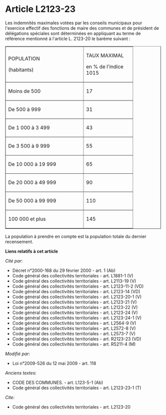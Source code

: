 # Article L2123-23

Les indemnités maximales votées par les conseils municipaux pour l'exercice effectif des fonctions de maire des communes et
de président de délégations spéciales sont déterminées en appliquant au terme de référence mentionné à l'article L. 2123-20
le barème suivant : 

<table align="center" border="1" cellpadding="0" cellspacing="0" width="378">
  <tbody>
    <tr>
      <td width="235">

POPULATION 

(habitants) 

</td>
      <td width="143">

TAUX MAXIMAL 

en % de l'indice 1015 

</td>
    </tr>
    <tr>
      <td valign="top" width="235">

Moins de 500 

</td>
      <td valign="top" width="143">

17 

</td>
    </tr>
    <tr>
      <td valign="top" width="235">

De 500 à 999 

</td>
      <td valign="top" width="143">

31 

</td>
    </tr>
    <tr>
      <td valign="top" width="235">

De 1 000 à 3 499 

</td>
      <td valign="top" width="143">

43 

</td>
    </tr>
    <tr>
      <td valign="top" width="235">

De 3 500 à 9 999 

</td>
      <td valign="top" width="143">

55 

</td>
    </tr>
    <tr>
      <td valign="top" width="235">

De 10 000 à 19 999 

</td>
      <td valign="top" width="143">

65 

</td>
    </tr>
    <tr>
      <td valign="top" width="235">

De 20 000 à 49 999 

</td>
      <td valign="top" width="143">

90 

</td>
    </tr>
    <tr>
      <td valign="top" width="235">

De 50 000 à 99 999 

</td>
      <td valign="top" width="143">

110 

</td>
    </tr>
    <tr>
      <td valign="top" width="235">

100 000 et plus 

</td>
      <td valign="top" width="143">

145 

</td>
    </tr>
  </tbody>
</table>

La population à prendre en compte est la population totale du dernier recensement.

**Liens relatifs à cet article**

_Cité par_:

  - Décret n°2000-168 du 29 février 2000 - art. 1 (Ab)
  - Code général des collectivités territoriales - art. L1881-1 (V)
  - Code général des collectivités territoriales - art. L2113-19 (V)
  - Code général des collectivités territoriales - art. L2123-11-2 (VD)
  - Code général des collectivités territoriales - art. L2123-14 (VD)
  - Code général des collectivités territoriales - art. L2123-20-1 (V)
  - Code général des collectivités territoriales - art. L2123-21 (V)
  - Code général des collectivités territoriales - art. L2123-22 (V)
  - Code général des collectivités territoriales - art. L2123-24 (V)
  - Code général des collectivités territoriales - art. L2123-24-1 (V)
  - Code général des collectivités territoriales - art. L2564-9 (V)
  - Code général des collectivités territoriales - art. L2572-8 (V)
  - Code général des collectivités territoriales - art. L2573-7 (V)
  - Code général des collectivités territoriales - art. R2123-23 (VD)
  - Code général des collectivités territoriales - art. R5211-4 (M)

_Modifié par_:

  - Loi n°2009-526 du 12 mai 2009 - art. 118

_Anciens textes_:

  - CODE DES COMMUNES. - art. L123-5-1 (Ab)
  - Code général des collectivités territoriales - art. L2123-23-1 (T)

_Cite_:

  - Code général des collectivités territoriales - art. L2123-20
